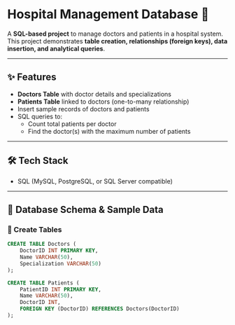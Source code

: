 # Hospital Management Database 🏥

A **SQL-based project** to manage doctors and patients in a hospital system.  
This project demonstrates **table creation, relationships (foreign keys), data insertion, and analytical queries**.

---

## ✨ Features
- **Doctors Table** with doctor details and specializations  
- **Patients Table** linked to doctors (one-to-many relationship)  
- Insert sample records of doctors and patients  
- SQL queries to:
  - Count total patients per doctor  
  - Find the doctor(s) with the maximum number of patients  

---

## 🛠️ Tech Stack
- SQL (MySQL, PostgreSQL, or SQL Server compatible)  

---

## 📂 Database Schema & Sample Data

### 🔹 Create Tables
```sql
CREATE TABLE Doctors (
    DoctorID INT PRIMARY KEY,
    Name VARCHAR(50),
    Specialization VARCHAR(50)
);

CREATE TABLE Patients (
    PatientID INT PRIMARY KEY,
    Name VARCHAR(50),
    DoctorID INT,
    FOREIGN KEY (DoctorID) REFERENCES Doctors(DoctorID)
);
